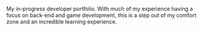 My in-progress developer portfolio. With much of my experience having a focus on back-end and game development, this is a step out of my comfort zone and an incredible learning experience.
